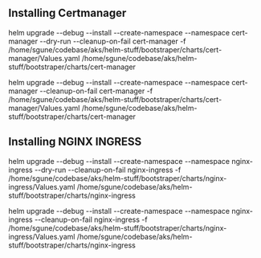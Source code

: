 ## Installing Certmanager

helm upgrade --debug --install --create-namespace --namespace cert-manager --dry-run --cleanup-on-fail cert-manager -f /home/sgune/codebase/aks/helm-stuff/bootstraper/charts/cert-manager/Values.yaml /home/sgune/codebase/aks/helm-stuff/bootstraper/charts/cert-manager

helm upgrade --debug --install --create-namespace --namespace cert-manager --cleanup-on-fail cert-manager -f /home/sgune/codebase/aks/helm-stuff/bootstraper/charts/cert-manager/Values.yaml /home/sgune/codebase/aks/helm-stuff/bootstraper/charts/cert-manager

## Installing NGINX INGRESS
helm upgrade --debug --install --create-namespace --namespace nginx-ingress --dry-run --cleanup-on-fail nginx-ingress -f /home/sgune/codebase/aks/helm-stuff/bootstraper/charts/nginx-ingress/Values.yaml /home/sgune/codebase/aks/helm-stuff/bootstraper/charts/nginx-ingress

helm upgrade --debug --install --create-namespace --namespace nginx-ingress --cleanup-on-fail nginx-ingress -f /home/sgune/codebase/aks/helm-stuff/bootstraper/charts/nginx-ingress/Values.yaml /home/sgune/codebase/aks/helm-stuff/bootstraper/charts/nginx-ingress